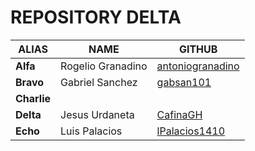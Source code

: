 # REPOSITORY DELTA

|      ALIAS   |       NAME   |  GITHUB    |
|-------------|--------------|------------|        
|     **Alfa**    |   Rogelio Granadino      |  [antoniogranadino](https://github.com/antoniogranadino)     |
|**Bravo**|      Gabriel Sanchez| [gabsan101](https://github.com/gabsan101)
|**Charlie**||
|**Delta**|Jesus Urdaneta| [CafinaGH](https://github.com/cafinagh) 
|**Echo**|Luis Palacios|  [lPalacios1410](https://github.com/lpalacios1410) 
